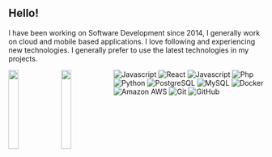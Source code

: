 ## Hello!

I have been working on Software Development since 2014, I generally work on cloud and mobile based applications. I love following and experiencing new technologies. I generally prefer to use the latest technologies in my projects.


<img align="left" src="https://github-readme-stats.vercel.app/api?username=thevobos&show_icons=true&theme=radical" alt="" data-canonical-src="https://github-readme-stats.vercel.app/api?username=thevobos&show_icons=true&theme=radical"  width="20%" />

<img align="left" src="https://github-readme-stats.vercel.app/api/top-langs/?username=thevobos&layout=compact&theme=radical" alt="" data-canonical-src="https://github-readme-stats.vercel.app/api/top-langs/?username=thevobos&layout=compact&theme=radical"   width="20%"  />


![Javascript](https://img.shields.io/badge/-Centos-black?style=flat-square&logo=Centos)
![React](https://img.shields.io/badge/-React-black?style=flat-square&logo=React)
![Javascript](https://img.shields.io/badge/-Php-black?style=flat-square&logo=Javascript)
![Php](https://img.shields.io/badge/-Php-black?style=flat-square&logo=Php)
![Python](https://img.shields.io/badge/-Python-black?style=flat-square&logo=Python)
![PostgreSQL](https://img.shields.io/badge/-PostgreSQL-black?style=flat-square&logo=postgresql)
![MySQL](https://img.shields.io/badge/-MySQL-black?style=flat-square&logo=mysql)
![Docker](https://img.shields.io/badge/-Docker-black?style=flat-square&logo=docker)
![Amazon AWS](https://img.shields.io/badge/Amazon%20AWS-black?style=flat-square&logo=amazon-aws)
![Git](https://img.shields.io/badge/-Git-black?style=flat-square&logo=git)
![GitHub](https://img.shields.io/badge/-GitHub-black?style=flat-square&logo=github)
 
